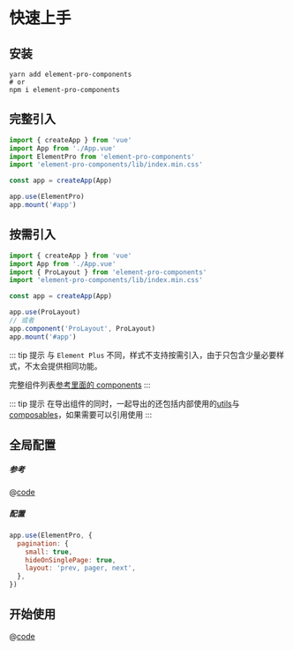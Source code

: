 # 快速上手

## 安装

```
yarn add element-pro-components
# or
npm i element-pro-components
```

## 完整引入

```js
import { createApp } from 'vue'
import App from './App.vue'
import ElementPro from 'element-pro-components'
import 'element-pro-components/lib/index.min.css'

const app = createApp(App)

app.use(ElementPro)
app.mount('#app')
```

## 按需引入

```js
import { createApp } from 'vue'
import App from './App.vue'
import { ProLayout } from 'element-pro-components'
import 'element-pro-components/lib/index.min.css'

const app = createApp(App)

app.use(ProLayout)
// 或者
app.component('ProLayout', ProLayout)
app.mount('#app')
```

::: tip 提示
与 `Element Plus` 不同，样式不支持按需引入，由于只包含少量必要样式，不太会提供相同功能。

完整组件列表[参考里面的 components](https://github.com/tolking/element-pro-components/blob/master/src/index.ts)
:::

::: tip 提示
在导出组件的同时，一起导出的还包括内部使用的[utils](https://github.com/tolking/element-pro-components/blob/master/src/utils/index.ts)与[composables](https://github.com/tolking/element-pro-components/blob/master/src/composables/public.ts)，如果需要可以引用使用
:::

## 全局配置

##### 参考

@[code](@/src/utils/config.ts)

##### 配置

```js
app.use(ElementPro, {
  pagination: {
    small: true,
    hideOnSinglePage: true,
    layout: 'prev, pager, next',
  },
})
```

## 开始使用

@[code](@/example/src/layout/Layout.vue)
